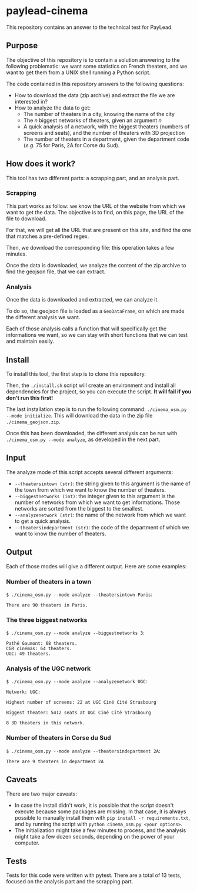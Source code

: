 # paylead-cinema
This repository contains an answer to the technical test for PayLead.

## Purpose
The objective of this repository is to contain a solution answering to the following problematic: we want some statistics on French theaters, and we want to get them from a UNIX shell running a Python script.

The code contained in this repository answers to the following questions:

* How to download the data (zip archive) and extract the file we are interested in?
* How to analyze the data to get:
  * The number of theaters in a city, knowing the name of the city
  * The *n* biggest networks of theaters, given an argument *n*
  * A quick analysis of a network, with the biggest theaters (numbers of screens and seats), and the number of theaters with 3D projection
  * The number of theaters in a department, given the department code (*e.g.* 75 for Paris, 2A for Corse du Sud).

## How does it work?
This tool has two different parts: a scrapping part, and an analysis part.

### Scrapping
This part works as follow: we know the URL of the website from which we want to get the data. The objective is to find, on this page, the URL of the file to download.

For that, we will get all the URL that are present on this site, and find the one that matches a pre-defined regex.

Then, we download the corresponding file: this operation takes a few minutes.

Once the data is downloaded, we analyze the content of the zip archive to find the geojson file, that we can extract.

### Analysis
Once the data is downloaded and extracted, we can analyze it.

To do so, the geojson file is loaded as a `GeoDataFrame`, on which are made the different analysis we want.

Each of those analysis calls a function that will specifically get the informations we want, so we can stay with short functions that we can test and maintain easily.

## Install
To install this tool, the first step is to clone this repository.

Then, the `./install.sh` script will create an environment and install all dependencies for the project, so you can execute the script. **It will fail if you don't run this first!**

The last installation step is to run the following command: `./cinema_osm.py --mode initialize`. This will download the data in the zip file `./cinema_geojson.zip`.

Once this has been downloaded, the different analysis can be run with `./cinema_osm.py --mode analyze`, as developed in the next part.

## Input
The analyze mode of this script accepts several different arguments:

* `--theatersintown (str)`: the string given to this argument is the name of the town from which we want to know the number of theaters.
* `--biggestnetworks (int)`: the integer given to this argument is the number of networks from which we want to get informations. Those networks are sorted from the biggest to the smallest.
* `--analyzenetwork (str)`: the name of the network from which we want to get a quick analysis.
* `--theatersindepartment (str)`: the code of the department of which we want to know the number of theaters.

## Output
Each of those modes will give a different output. Here are some examples:

### Number of theaters in a town
`$ ./cinema_osm.py --mode analyze --theatersintown Paris`:

`There are 90 theaters in Paris.`

### The three biggest networks
`$ ./cinema_osm.py --mode analyze --biggestnetworks 3`:

```
Pathé Gaumont: 68 theaters.
CGR cinémas: 64 theaters.
UGC: 49 theaters.
```

### Analysis of the UGC network
`$ ./cinema_osm.py --mode analyze --analyzenetwork UGC`:

```
Network: UGC:

Highest number of screens: 22 at UGC Ciné Cité Strasbourg

Biggest theater: 5412 seats at UGC Ciné Cité Strasbourg

8 3D theaters in this network.
```

### Number of theaters in Corse du Sud
`$ ./cinema_osm.py --mode analyze --theatersindepartment 2A`:

`There are 9 theaters in department 2A`

## Caveats
There are two major caveats:

* In case the install didn't work, it is possible that the script doesn't execute because some packages are missing. In that case, it is always possible to manually install them with `pip install -r requirements.txt`, and by running the script with `python cinema_osm.py <your options>`.
* The initialization might take a few minutes to process, and the analysis might take a few dozen seconds, depending on the power of your computer.

## Tests
Tests for this code were written with pytest. There are a total of 13 tests, focused on the analysis part and the scrapping part.
